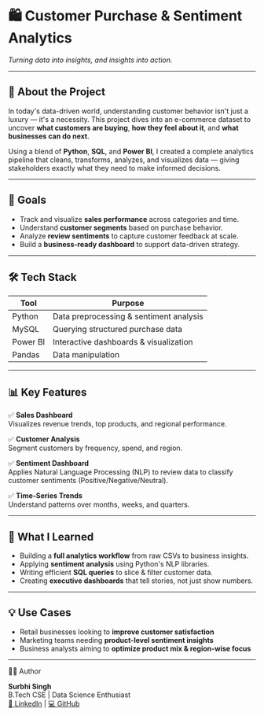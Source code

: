 # 🛍️ Customer Purchase & Sentiment Analytics

*Turning data into insights, and insights into action.*

---

## 📖 About the Project

In today's data-driven world, understanding customer behavior isn't just a luxury — it's a necessity. This project dives into an e-commerce dataset to uncover **what customers are buying**, **how they feel about it**, and **what businesses can do next**.

Using a blend of **Python**, **SQL**, and **Power BI**, I created a complete analytics pipeline that cleans, transforms, analyzes, and visualizes data — giving stakeholders exactly what they need to make informed decisions.

---

## 🚀 Goals

* Track and visualize **sales performance** across categories and time.
* Understand **customer segments** based on purchase behavior.
* Analyze **review sentiments** to capture customer feedback at scale.
* Build a **business-ready dashboard** to support data-driven strategy.

---

## 🛠️ Tech Stack

| Tool          | Purpose                                 |
| ------------- | --------------------------------------- |
| Python        | Data preprocessing & sentiment analysis |
| MySQL         | Querying structured purchase data       |
| Power BI      | Interactive dashboards & visualization  |
| Pandas        | Data manipulation                       |

---

## 📊 Key Features

✅ **Sales Dashboard**  
Visualizes revenue trends, top products, and regional performance.

✅ **Customer Analysis**  
Segment customers by frequency, spend, and region.

✅ **Sentiment Dashboard**  
Applies Natural Language Processing (NLP) to review data to classify customer sentiments (Positive/Negative/Neutral).

✅ **Time-Series Trends**  
Understand patterns over months, weeks, and quarters.

---

## 🧠 What I Learned

* Building a **full analytics workflow** from raw CSVs to business insights.
* Applying **sentiment analysis** using Python's NLP libraries.
* Writing efficient **SQL queries** to slice & filter customer data.
* Creating **executive dashboards** that tell stories, not just show numbers.

---


## 💡 Use Cases

* Retail businesses looking to **improve customer satisfaction**
* Marketing teams needing **product-level sentiment insights**
* Business analysts aiming to **optimize product mix & region-wise focus**

---
 🙋‍♀️ Author

**Surbhi Singh**  
B.Tech CSE | Data Science Enthusiast  
[🔗 LinkedIn](https://www.linkedin.com/in/surbhi-singh-720113297/) | [💻 GitHub](https://github.com/Surbhi28singh)
